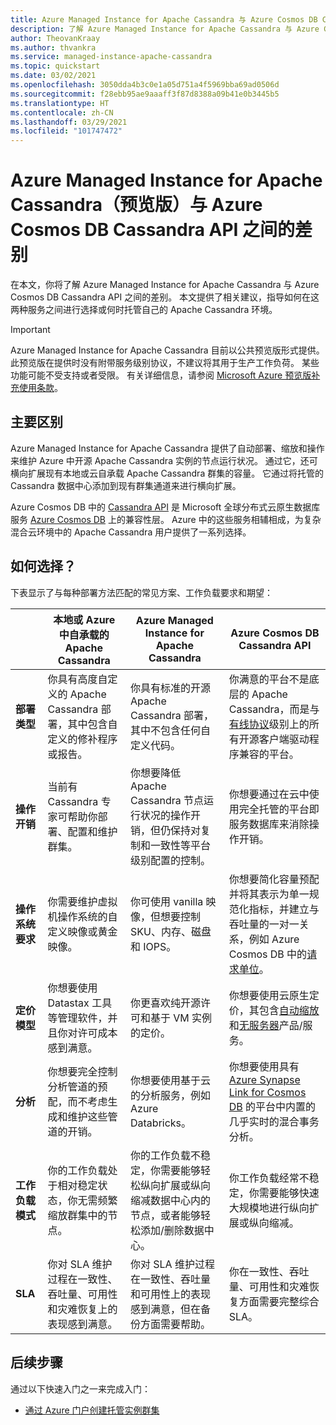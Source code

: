 ```yaml
---
title: Azure Managed Instance for Apache Cassandra 与 Azure Cosmos DB Cassandra API 之间的差别
description: 了解 Azure Managed Instance for Apache Cassandra 与 Azure Cosmos DB Cassandra API 之间的差别。 你还将了解每种服务的优势及其适用场景。
author: TheovanKraay
ms.author: thvankra
ms.service: managed-instance-apache-cassandra
ms.topic: quickstart
ms.date: 03/02/2021
ms.openlocfilehash: 3050dda4b3c0e1a05d751a4f5969bba69ad0506d
ms.sourcegitcommit: f28ebb95ae9aaaff3f87d8388a09b41e0b3445b5
ms.translationtype: HT
ms.contentlocale: zh-CN
ms.lasthandoff: 03/29/2021
ms.locfileid: "101747472"
---
```

# <a name="differences-between-azure-managed-instance-for-apache-cassandra-preview-and-azure-cosmos-db-cassandra-api"></a>Azure Managed Instance for Apache Cassandra（预览版）与 Azure Cosmos DB Cassandra API 之间的差别 

在本文，你将了解 Azure Managed Instance for Apache Cassandra 与 Azure Cosmos DB Cassandra API 之间的差别。 本文提供了相关建议，指导如何在这两种服务之间进行选择或何时托管自己的 Apache Cassandra 环境。

> [!IMPORTANT]
> Azure Managed Instance for Apache Cassandra 目前以公共预览版形式提供。
> 此预览版在提供时没有附带服务级别协议，不建议将其用于生产工作负荷。 某些功能可能不受支持或者受限。
> 有关详细信息，请参阅 [Microsoft Azure 预览版补充使用条款](https://azure.microsoft.com/support/legal/preview-supplemental-terms/)。

## <a name="key-differences"></a>主要区别

Azure Managed Instance for Apache Cassandra 提供了自动部署、缩放和操作来维护 Azure 中开源 Apache Cassandra 实例的节点运行状况。 通过它，还可横向扩展现有本地或云自承载 Apache Cassandra 群集的容量。 它通过将托管的 Cassandra 数据中心添加到现有群集通道来进行横向扩展。

Azure Cosmos DB 中的 [Cassandra API](../cosmos-db/cassandra-introduction.md) 是 Microsoft 全球分布式云原生数据库服务 [Azure Cosmos DB](../cosmos-db/index.yml) 上的兼容性层。 Azure 中的这些服务相辅相成，为复杂混合云环境中的 Apache Cassandra 用户提供了一系列选择。

## <a name="how-to-choose"></a>如何选择？

下表显示了与每种部署方法匹配的常见方案、工作负载要求和期望：

| |本地或 Azure 中自承载的 Apache Cassandra | Azure Managed Instance for Apache Cassandra | Azure Cosmos DB Cassandra API |
|---------|---------|---------|---------|
|**部署类型**| 你具有高度自定义的 Apache Cassandra 部署，其中包含自定义的修补程序或报告。 | 你具有标准的开源 Apache Cassandra 部署，其中不包含任何自定义代码。 | 你满意的平台不是底层的 Apache Cassandra，而是与 [有线协议](../cosmos-db/cassandra-support.md)级别上的所有开源客户端驱动程序兼容的平台。 |
| **操作开销**| 当前有 Cassandra 专家可帮助你部署、配置和维护群集。  | 你想要降低 Apache Cassandra 节点运行状况的操作开销，但仍保持对复制和一致性等平台级别配置的控制。 | 你想要通过在云中使用完全托管的平台即服务数据库来消除操作开销。 |
| **操作系统要求**| 你需要维护虚拟机操作系统的自定义映像或黄金映像。 | 你可使用 vanilla 映像，但想要控制 SKU、内存、磁盘和 IOPS。 | 你想要简化容量预配并将其表示为单一规范化指标，并建立与吞吐量的一对一关系，例如 Azure Cosmos DB 中的[请求单位](../cosmos-db/request-units.md)。 |
| **定价模型**| 你想要使用 Datastax 工具等管理软件，并且你对许可成本感到满意。 | 你更喜欢纯开源许可和基于 VM 实例的定价。 | 你想要使用云原生定价，其包含[自动缩放](../cosmos-db/manage-scale-cassandra.md#use-autoscale)和[无服务器](../cosmos-db/serverless.md)产品/服务。 |
| **分析**| 你想要完全控制分析管道的预配，而不考虑生成和维护这些管道的开销。 | 你想要使用基于云的分析服务，例如 Azure Databricks。 | 你想要使用具有 [Azure Synapse Link for Cosmos DB](../cosmos-db/synapse-link.md) 的平台中内置的几乎实时的混合事务分析。 |
| **工作负载模式**| 你的工作负载处于相对稳定状态，你无需频繁缩放群集中的节点。 | 你的工作负载不稳定，你需要能够轻松纵向扩展或纵向缩减数据中心内的节点，或者能够轻松添加/删除数据中心。 | 你工作负载经常不稳定，你需要能够快速大规模地进行纵向扩展或纵向缩减。 |
| **SLA**| 你对 SLA 维护过程在一致性、吞吐量、可用性和灾难恢复上的表现感到满意。 | 你对 SLA 维护过程在一致性、吞吐量和可用性上的表现感到满意，但在备份方面需要帮助。 | 你在一致性、吞吐量、可用性和灾难恢复方面需要完整综合 SLA。 |

## <a name="next-steps"></a>后续步骤

通过以下快速入门之一来完成入门：

* [通过 Azure 门户创建托管实例群集](create-cluster-portal.md)